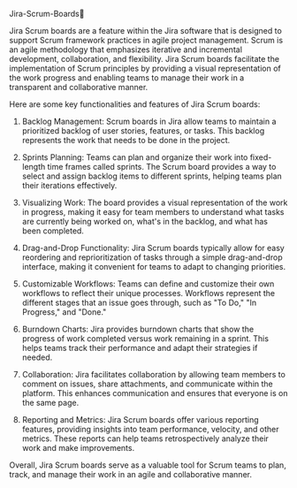 Jira-Scrum-Boards🚀

Jira Scrum boards are a feature within the Jira software that is designed to support Scrum framework practices in agile project management. Scrum is an agile methodology that emphasizes iterative and incremental development, collaboration, and flexibility. Jira Scrum boards facilitate the implementation of Scrum principles by providing a visual representation of the work progress and enabling teams to manage their work in a transparent and collaborative manner.

Here are some key functionalities and features of Jira Scrum boards:

1. Backlog Management: Scrum boards in Jira allow teams to maintain a prioritized backlog of user stories, features, or tasks. This backlog represents the work that needs to be done in the project.

2. Sprints Planning: Teams can plan and organize their work into fixed-length time frames called sprints. The Scrum board provides a way to select and assign backlog items to different sprints, helping teams plan their iterations effectively.

3. Visualizing Work: The board provides a visual representation of the work in progress, making it easy for team members to understand what tasks are currently being worked on, what's in the backlog, and what has been completed.

4. Drag-and-Drop Functionality: Jira Scrum boards typically allow for easy reordering and reprioritization of tasks through a simple drag-and-drop interface, making it convenient for teams to adapt to changing priorities.

5. Customizable Workflows: Teams can define and customize their own workflows to reflect their unique processes. Workflows represent the different stages that an issue goes through, such as "To Do," "In Progress," and "Done."

6. Burndown Charts: Jira provides burndown charts that show the progress of work completed versus work remaining in a sprint. This helps teams track their performance and adapt their strategies if needed.

7. Collaboration: Jira facilitates collaboration by allowing team members to comment on issues, share attachments, and communicate within the platform. This enhances communication and ensures that everyone is on the same page.

8. Reporting and Metrics: Jira Scrum boards offer various reporting features, providing insights into team performance, velocity, and other metrics. These reports can help teams retrospectively analyze their work and make improvements.

Overall, Jira Scrum boards serve as a valuable tool for Scrum teams to plan, track, and manage their work in an agile and collaborative manner.
